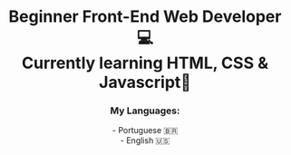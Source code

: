 <div align="center">
<h1>Beginner Front-End Web Developer 💻<br> Currently learning HTML, CSS & Javascript📖</h1>
<h3>My Languages:</h3>
- Portuguese 🇧🇷 <br>
- English 🇺🇸  
</div>
